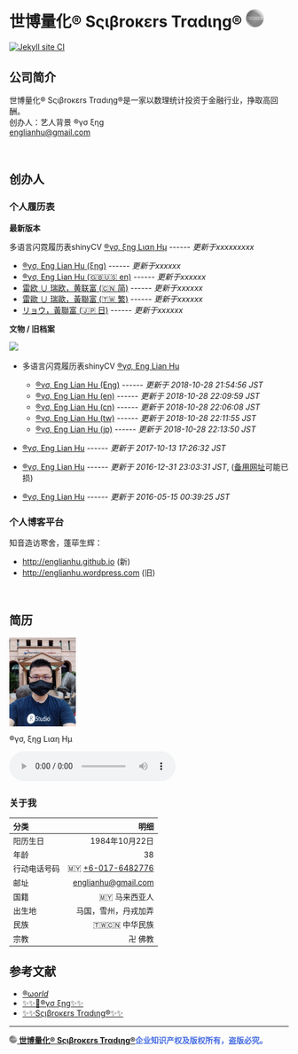 # 世博量化® Sςιβrοκεrs Trαdιηg®️ <img src="www/Scibrokes.png" width="32"/>

[![Jekyll site CI](https://github.com/scibrokes/owner/actions/workflows/jekyll.yml/badge.svg)](https://github.com/scibrokes/owner/actions/workflows/jekyll.yml)

<style>
	div { background-image: url('https://raw.githubusercontent.com/scibrokes/owner/master/www/math-3d-hd-wallpaper.jpg'); }
</style>

## 公司简介

世博量化® Sςιβrοκεrs Trαdιηg®是一家以数理统计投资于金融行业，挣取高回酬。
<br>创办人：艺人背景 ®γσ ξηg
<br>englianhu@gmail.com

<br>

## 创办人

### 个人履历表

**最新版本**

多语言闪霓履历表shinyCV [®γσ, ξηg Lιαη Ημ]() ------ *更新于xxxxxxxxx*

-   [®γσ, Eng Lian Hu (ξηg)](https://rpubs.com/englianhu/ryo-eng) ------ *更新于xxxxxx*
-   [®γσ, Eng Lian Hu (🇬🇧🇺🇸 en)](https://rpubs.com/englianhu/ryo-en) ------ *更新于xxxxxx*
-   [雷欧 ∪ 瑞欧，黄联富 (🇨🇳 简)](https://rpubs.com/englianhu/ryo-cn) ------ *更新于xxxxxx*
-   [雷歐 ∪ 瑞歐，黃聯富 (🇹🇼 繁)](https://rpubs.com/englianhu/ryo-tw) ------ *更新于xxxxxx*
-   [リョウ，黃聯富  (🇯🇵 日)](https://rpubs.com/englianhu/ryo-jp) ------ *更新于xxxxxx*

**文物 / 旧档案**

<img src="www/20181028_225629.gif" width="240"/>

- 多语言闪霓履历表shinyCV [®γσ, Eng Lian Hu](https://beta.rstudioconnect.com/content/4352)

  -   [®γσ, Eng Lian Hu (Eηg)](https://beta.rstudioconnect.com/content/4354/ryo-eng.html) ------ *更新于 2018-10-28 21:54:56 JST*
  -   [®γσ, Eng Lian Hu (en)](https://beta.rstudioconnect.com/content/4356/ryo-en.html) ------ *更新于 2018-10-28 22:09:59 JST*
  -   [®γσ, Eng Lian Hu (cn)](https://beta.rstudioconnect.com/content/4355/ryo-cn.html) ------ *更新于 2018-10-28 22:06:08 JST*
  -   [®γσ, Eng Lian Hu (tw)](https://beta.rstudioconnect.com/content/4357/ryo-tw.html) ------ *更新于 2018-10-28 22:11:55 JST*
  -   [®γσ, Eng Lian Hu (jp)](https://beta.rstudioconnect.com/content/4358/ryo-jp.html) ------ *更新于 2018-10-28 22:13:50 JST*

-   [®γσ, Eng Lian Hu](https://beta.rstudioconnect.com/content/3091/ryo-eng.html) ------ *更新于 2017-10-13 17:26:32 JST*
-   [®γσ, Eng Lian Hu](https://englianhu.github.io/2016/12/ryo-eng.html) ------ *更新于 2016-12-31 23:03:31 JST*, ([备用网址](http://rpubs.com/englianhu/ryoeng)可能已损)
-   [®γσ, Eng Lian Hu](https://beta.rstudioconnect.com/englianhu/ryo-eng/) ------ *更新于 2016-05-15 00:39:25 JST*

### 个人博客平台

知音造访寒舍，蓬荜生辉：

-   <http://englianhu.github.io> (新)
-   <http://englianhu.wordpress.com> (旧)

<br>

## 简历

<img src="www/quantitative trader 1.jpg" width="120" align="center" valign="middle"/>

®γσ, ξηg Lιαη Ημ

<audio src="music/小松拓也 - 不知道方向 Takuya Komatsu (原创) - (Better Ownself).mp3" autoplay controls loop>

</audio>

<br>

### 关于我

| **分类**               |                                                   **明细** |
|:-----------------------|-----------------------------------------------------------:|
| 阳历生日               |                                             1984年10月22日 |
| 年龄                   |                                                         38 |
| 行动电话号码           |                   🇲🇾 [+6-017-6482776](tel:+6017-6482776) |
| 邮址                   |         [englianhu\@gmail.com](mailto:englianhu@gmail.com) |
| 国籍                   |                                            🇲🇾 马来西亚人 |
| 出生地                 |                                       马国，雪州，丹戎加弄 |
| 民族                   |                                          🇹🇼🇨🇳 中华民族 |
| 宗教                   |                                                    卍 佛教 |

## 参考文献

- [®ωο*rld*](https://github.com/scibrokes/r-world)
- [✨✨🐉®γσ ξηg✨✨](https://github.com/englianhu/englianhu)
- [✨✨Sςιβrοκεrs Trαdιηg®✨✨](https://github.com/scibrokes/scibrokes)

---

<span style='color:RoyalBlue'>**[<img src="www/Scibrokes.png" width="14"/> 世博量化® Sςιβrοκεrs Trαdιηg®](http://www.scibrokes.com)企业知识产权及版权所有，盗版必究。**</span>
